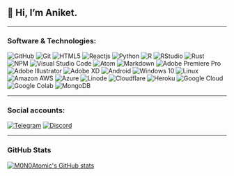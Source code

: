## 👋 Hi, I’m Aniket.
---
<!--
### About Me
- 👀 I’m interested in coding and technology.
- 🌱 I’m currently learning Python, Rust.

<!---
M0N0Atomic/M0N0Atomic is a ✨ special ✨ repository because its `README.md` (this file) appears on your GitHub profile.
You can click the Preview link to take a look at your changes.
--->

### Software & Technologies:
![GitHub](https://img.shields.io/badge/GITHUB-181717?style=flat&logo=github&logoColor=white)
![Git](https://img.shields.io/badge/GIT-181717?style=flat&logo=git&logoColor=white)
![HTML5](https://img.shields.io/badge/html5-%23E34F26.svg?style=flat&logo=html5&logoColor=white)
![Reactjs](https://img.shields.io/badge/React.js-%61DBFB.svg?style=flat&logo=html5&logoColor=white)
![Python](https://img.shields.io/badge/python-3670A0?style=flat&logo=python&logoColor=ffdd54)
![R](https://img.shields.io/badge/R%20%28Programming%20Language%29-white?style=flat&logo=r&logoColor=3670A0)
![RStudio](https://img.shields.io/badge/RStudio-white?style=flat&logo=r&logoColor=3670A0)
![Rust](https://img.shields.io/badge/Rust-%23FEFFDD.svg?style=flat&logo=rust&logoColor=black)
![NPM](https://img.shields.io/badge/NPM-%23000000.svg?style=flat&logo=npm&logoColor=white)
![Visual Studio Code](https://img.shields.io/badge/VISUAL--STUDIO--CODE-007ACC?style=flat&logo=visual-studio-code&logoColor=white)
![Atom](https://img.shields.io/badge/Atom-%2366595C.svg?style=flat&logo=atom&logoColor=white)
![Markdown](https://img.shields.io/badge/markdown-%23000000.svg?style=flat&logo=markdown&logoColor=white)
![Adobe Premiere Pro](https://img.shields.io/badge/Adobe%20Premiere%20Pro-%2300005b.svg?style=flat&logo=adobepremierepro&logoColor=99f)
![Adobe Illustrator](https://img.shields.io/badge/Adobe%20Illustrator-3C240C.svg?style=flat&logo=adobeillustrator&logoColor=f8a829)
![Adobe XD](https://img.shields.io/badge/Adobe%20XD-470137?style=flat&logo=Adobe%20XD&logoColor=#FF61F6)
![Android](https://img.shields.io/badge/Android-3DDC84?style=flat&logo=android&logoColor=white)
![Windows 10](https://img.shields.io/badge/Windows-0078D6?style=flat&logo=windows&logoColor=white)
![Linux](https://img.shields.io/badge/Linux-282a36?style=flat&logo=linux&logoColor=white)
![Amazon AWS](https://img.shields.io/badge/AWS-282a36?style=flat&logo=amazonaws&logoColor=yellow)
![Azure](https://img.shields.io/badge/Azure-007FFF?style=flat&logo=microsoftazure)
![Linode](https://img.shields.io/badge/Linode-006400?style=flat&logo=linode&logoColor=white)
![Cloudflare](https://img.shields.io/badge/Cloudflare-FFFFFF?style=flat&logo=cloudflare&logoColor=E34F26)
![Heroku](https://img.shields.io/badge/Heroku-6762A6?style=flat&logo=heroku&logoColor=white)
![Google Cloud](https://img.shields.io/badge/Google%20Cloud-FFFFFF?style=flat&logo=googlecloud)
![Google Colab](https://img.shields.io/badge/Google%20Colab-FFFFFF?style=flat&logo=googlecolab&logoColor=E34F26)
![MongoDB](https://img.shields.io/badge/mongoDB-282a36?style=flat&logo=mongodb)

---

###  Social accounts:
[![Telegram](https://img.shields.io/badge/-Telegram-%23282a36?style=flat&logo=Telegram)](https://t.me/Monoatomic)
[![Discord](https://img.shields.io/badge/-Discord-%23202124?style=flat&logo=Discord)](https://discordapp.com/users/698857611944263710)

---

### GitHub Stats
[![M0N0Atomic's GitHub stats](https://github-readme-stats.vercel.app/api?username=M0N0Atomic&theme=yeblu&count_private=true&show_icons=true)](https://github.com/anuraghazra/github-readme-stats)

<!---
![Figma](https://img.shields.io/badge/figma-%23F24E1E.svg?style=flat&logo=figma&logoColor=white)
### Most used languages:
[![Top Langs](https://github-readme-stats.vercel.app/api/top-langs/?username=M0N0Atomic)](https://github.com/anuraghazra/github-readme-stats)
--->
